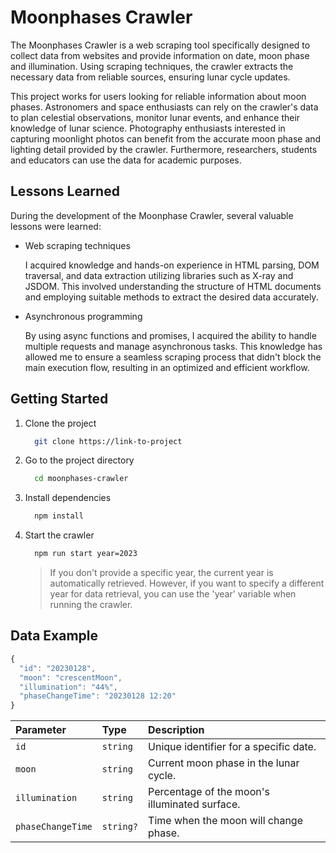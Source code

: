 
# Moonphases Crawler

The Moonphases Crawler is a web scraping tool specifically designed to collect data from websites and provide information on date, moon phase and illumination. Using scraping techniques, the crawler extracts the necessary data from reliable sources, ensuring lunar cycle updates.

This project works for users looking for reliable information about moon phases. Astronomers and space enthusiasts can rely on the crawler's data to plan celestial observations, monitor lunar events, and enhance their knowledge of lunar science. Photography enthusiasts interested in capturing moonlight photos can benefit from the accurate moon phase and lighting detail provided by the crawler. Furthermore, researchers, students and educators can use the data for academic purposes.


## Lessons Learned

During the development of the Moonphase Crawler, several valuable lessons were learned:

- Web scraping techniques
  
  I acquired knowledge and hands-on experience in HTML parsing, DOM traversal, and data extraction utilizing libraries such as X-ray and JSDOM. This involved understanding the structure of HTML documents and employing suitable methods to extract the desired data accurately.

- Asynchronous programming

  By using async functions and promises, I acquired the ability to handle multiple requests and manage asynchronous tasks. This knowledge has allowed me to ensure a seamless scraping process that didn't block the main execution flow, resulting in an optimized and efficient workflow.
  

## Getting Started

1. Clone the project

    ```bash
      git clone https://link-to-project
    ```

1. Go to the project directory

    ```bash
      cd moonphases-crawler
    ```

1. Install dependencies

    ```bash
      npm install
    ```

1. Start the crawler

    ```bash
      npm run start year=2023
    ```

    > If you don't provide a specific year, the current year is automatically retrieved. However, if you want to specify a different year for data retrieval, you can use the 'year' variable when running the crawler.


## Data Example

```javascript
{
  "id": "20230128",
  "moon": "crescentMoon",
  "illumination": "44%",
  "phaseChangeTime": "20230128 12:20"
}
```

| Parameter         | Type      | Description                                   |
| :-                | :-        | :-                                            |
| `id`              | `string`  | Unique identifier for a specific date.        |
| `moon`            | `string`  | Current moon phase in the lunar cycle.        |
| `illumination`    | `string`  | Percentage of the moon's illuminated surface. |
| `phaseChangeTime` | `string?` | Time when the moon will change phase.         |
